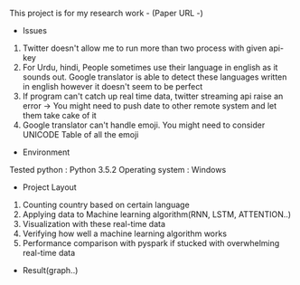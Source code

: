 This project is for my research work - (Paper URL -)

* Issues
1. Twitter doesn't allow me to run more than two process with given api-key
2. For Urdu, hindi, People sometimes use their language in english as it sounds out. Google translator is able to
detect these languages written in english however it doesn't seem to be perfect
3. If program can't catch up real time data, twitter streaming api raise an error -> You might need to push date to
other remote system and let them take cake of it
4. Google translator can't handle emoji. You might need to consider UNICODE Table of all the emoji

* Environment

Tested python : Python 3.5.2
Operating system : Windows

* Project Layout
1. Counting country based on certain language
2. Applying data to Machine learning algorithm(RNN, LSTM, ATTENTION..)
3. Visualization with these real-time data
4. Verifying how well a machine learning algorithm works
5. Performance comparison with pyspark if stucked with overwhelming real-time data

* Result(graph..)